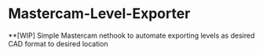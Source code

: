# Mastercam-Level-Exporter
**[WIP]
Simple Mastercam nethook to automate exporting levels as desired CAD format to desired location
